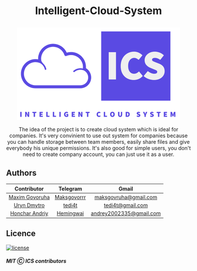 # <p align="center">Intelligent-Cloud-System</p>

<p align="center"><img src="https://raw.githubusercontent.com/MaksGovor/Images/master/Intelligent%20Cloud%20System-logos_transparent.png" width=444 height=253 /></p>

<p align="center">The idea of the project is to create cloud system which is ideal for companies.
It's very convinient to use out system for companies because you can handle storage between team members, easily share files and give everybody his unique permissions.
It's also good for simple users, you don't need to create company account, you can just use it as a user.</p>

## Authors

| Contributor                                         | Telegram                                | Gmail                                                    |
| :-------------------------------------------------: |:---------------------------------------:| :-------------------------------------------------------:|
| [Maxim Govoruha](https://github.com/MaksGovor)      | [Maksgovorrr](https://t.me/Maksgovorrr) | [maksgovruha@gmail.com](mailto:maksgovruha@gmail.com)    |
| [Uryn Dmytro](https://github.com/tedi4t)            | [tedi4t](https://t.me/tedi4t)           | [tedi4t@gmail.com](mailto:tedi4t@gmail.com)              |
| [Honchar Andriy](https://github.com/Honchar007)     | [Hemingwai](https://t.me/Hemingwai)     | [andrey2002335@gmail.com](mailto:andrey2002335@gmail.com)|

## Licence

[![license](https://img.shields.io/github/license/intelligent-cloud-system/ics-backend)](https://github.com/Intelligent-Cloud-System/ics-backend/main/LICENCE)
##### MIT Ⓒ ICS contributors
